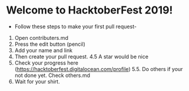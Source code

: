 # Welcome to HacktoberFest 2019!

* Follow these steps to make your first pull request-

1. Open contributers.md
2. Press the edit button (pencil)
3. Add your name and link
4. Then create your pull request.
4.5 A star would be nice
5. Check your progress here (https://hacktoberfest.digitalocean.com/profile)
5.5. Do others if your not done yet. Check others.md
6. Wait for your shirt.
